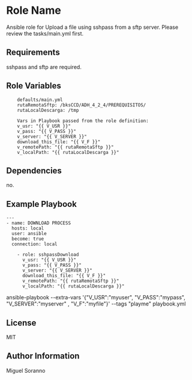 Role Name
=========

Ansible role for Upload a file using sshpass from a sftp server. Please review the tasks/main.yml first.

Requirements
------------

sshpass and sftp are required.

Role Variables
--------------

        defaults/main.yml        
        rutaRemotaSftp: /bksCCD/ADH_4_2_4/PREREQUISITOS/
        rutaLocalDescarga: /tmp

        Vars in Playbook passed from the role definition:
        v_usr: "{{ V_USR }}"
        v_pass: "{{ V_PASS }}"
        v_server: "{{ V_SERVER }}"
        download_this_file: "{{ V_F }}"
        v_remotePath: "{{ rutaRemotaSftp }}"
        v_localPath: "{{ rutaLocalDescarga }}"


Dependencies
------------

no.

Example Playbook
----------------

	--- 
	- name: DOWNLOAD PROCESS
	  hosts: local
	  user: ansible
	  become: true
	  connection: local

        - role: sshpassDownload
          v_usr: "{{ V_USR }}"
          v_pass: "{{ V_PASS }}"
          v_server: "{{ V_SERVER }}"
          download_this_file: "{{ V_F }}"
          v_remotePath: "{{ rutaRemotaSftp }}"
          v_localPath: "{{ rutaLocalDescarga }}"


ansible-playbook --extra-vars '{"V_USR":"myuser", "V_PASS":"mypass", "V_SERVER":"myserver" , "V_F":"myfile"}' --tags "playme" playbook.yml

License
-------

MIT

Author Information
------------------

Miguel Soranno
